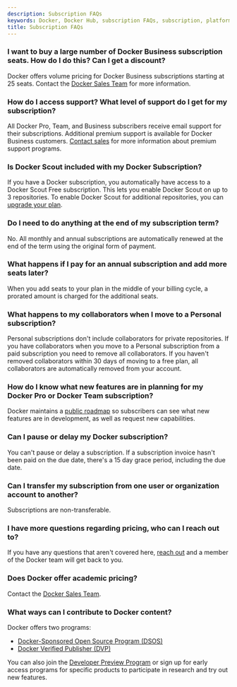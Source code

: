 ```yaml
---
description: Subscription FAQs
keywords: Docker, Docker Hub, subscription FAQs, subscription, platform
title: Subscription FAQs
---
```


### I want to buy a large number of Docker Business subscription seats. How do I do this? Can I get a discount?

Docker offers volume pricing for Docker Business subscriptions starting at 25 seats. Contact the [Docker Sales Team](https://www.docker.com/pricing/contact-sales/) for more information.

### How do I access support? What level of support do I get for my subscription?

All Docker Pro, Team, and Business subscribers receive email support for their subscriptions. Additional premium support is available for Docker Business customers. [Contact sales](https://www.docker.com/pricing/contact-sales/) for more information about premium support programs.

### Is Docker Scout included with my Docker Subscription?

If you have a Docker subscription, you automatically have access to a Docker Scout Free subscription. This lets you enable Docker Scout on up to 3 repositories. To enable Docker Scout for additional repositories, you can [upgrade your plan](../billing/scout-billing.md).

### Do I need to do anything at the end of my subscription term?

No. All monthly and annual subscriptions are automatically renewed at the end of the term using the original form of payment.

### What happens if I pay for an annual subscription and add more seats later?

When you add seats to your plan in the middle of your billing cycle, a prorated amount is charged for the additional seats.

### What happens to my collaborators when I move to a Personal subscription?

Personal subscriptions don't include collaborators for private repositories. If you have collaborators when you move to a Personal subscription from a paid subscription you need to remove all collaborators. If you haven't removed collaborators within 30 days of moving to a free plan, all collaborators are automatically removed from your account.

### How do I know what new features are in planning for my Docker Pro or Docker Team subscription?

Docker maintains a [public roadmap](https://github.com/docker/roadmap) so subscribers can see what new features are in development, as well as request new capabilities.

### Can I pause or delay my Docker subscription?

You can't pause or delay a subscription. If a subscription invoice hasn't been paid on the due date, there's a 15 day grace period, including the due date.

### Can I transfer my subscription from one user or organization account to another?

Subscriptions are non-transferable.

### I have more questions regarding pricing, who can I reach out to?

If you have any questions that aren't covered here, [reach out](https://www.docker.com/company/contact) and a member of the Docker team will get back to you.

### Does Docker offer academic pricing?

Contact the [Docker Sales Team](https://www.docker.com/company/contact).

### What ways can I contribute to Docker content?

Docker offers two programs:
- [Docker-Sponsored Open Source Program (DSOS)](../trusted-content/dsos-program.md)
- [Docker Verified Publisher (DVP)](../trusted-content/dvp-program.md)

You can also join the [Developer Preview Program](https://www.docker.com/community/get-involved/developer-preview/) or sign up for early access programs for specific products to participate in research and try out new features.
